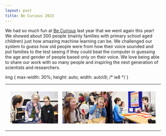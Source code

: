 ```yaml
---
layout: post
title: Be Curious 2023
---
```


We had so much fun at [Be Curious](https://www.leeds.ac.uk/becurious) last year that we went again this year! We showed about 300 people (mainly families with primary school aged children) just how amazing machine learning can be. We challenged our system to guess how old people were from how their voice sounded and put families to the test seeing if they could beat the computer in guessing the age and gender of people based only on their voice. We love being able to share our work with so many people and inspiring the next generation of scientists and researchers.

img {
    max-width: 30%;
    height: auto;
    width: auto\9; /* ie8 */
}

<table>
  <tr>
    <th><img  src="/images/BeCurious2023-2.jpg" style="margin:20px 10px" align="left"></th>
    <th><img  src="/images/BeCurious2023-1.jpg" style="margin:20px 10px" align="middle"></th>
    <th><img  src="/images/BeCurious2023-3.jpg" style="margin:20px 10px" align="right"></th>
  </tr>
</table>
